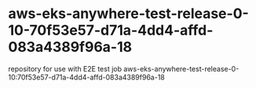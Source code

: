 # aws-eks-anywhere-test-release-0-10-70f53e57-d71a-4dd4-affd-083a4389f96a-18
repository for use with E2E test job aws-eks-anywhere-test-release-0-10:70f53e57-d71a-4dd4-affd-083a4389f96a-18
